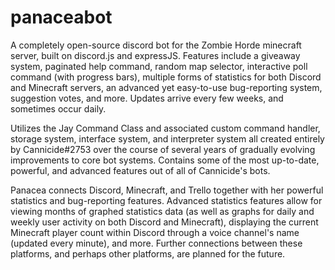 # panaceabot
A completely open-source discord bot for the Zombie Horde minecraft server, built on discord.js and expressJS. Features include a giveaway system, paginated help command, random map selector, interactive poll command (with progress bars), multiple forms of statistics for both Discord and Minecraft servers, an advanced yet easy-to-use bug-reporting system, suggestion votes, and more. Updates arrive every few weeks, and sometimes occur daily.

Utilizes the Jay Command Class and associated custom command handler, storage system, interface system, and interpreter system all created entirely by Cannicide#2753 over the course of several years of gradually evolving improvements to core bot systems. Contains some of the most up-to-date, powerful, and advanced features out of all of Cannicide's bots.

Panacea connects Discord, Minecraft, and Trello together with her powerful statistics and bug-reporting features. Advanced statistics features allow for viewing months of graphed statistics data (as well as graphs for daily and weekly user activity on both Discord and Minecraft), displaying the current Minecraft player count within Discord through a voice channel's name (updated every minute), and more. Further connections between these platforms, and perhaps other platforms, are planned for the future.